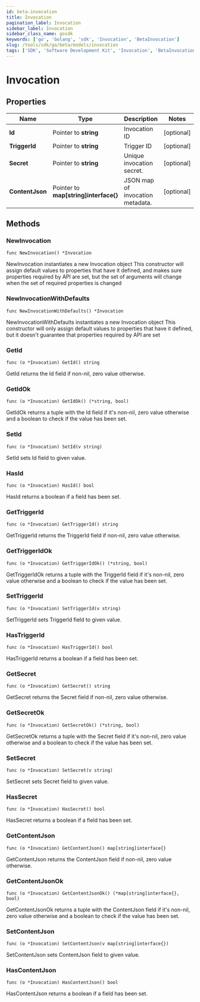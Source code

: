 ```yaml
---
id: beta-invocation
title: Invocation
pagination_label: Invocation
sidebar_label: Invocation
sidebar_class_name: gosdk
keywords: ['go', 'Golang', 'sdk', 'Invocation', 'BetaInvocation']
slug: /tools/sdk/go/beta/models/invocation
tags: ['SDK', 'Software Development Kit', 'Invocation', 'BetaInvocation']
---
```


# Invocation

## Properties

| Name | Type | Description | Notes |
| --- | --- | --- | --- |
| **Id** | Pointer to **string** | Invocation ID | [optional] |
| **TriggerId** | Pointer to **string** | Trigger ID | [optional] |
| **Secret** | Pointer to **string** | Unique invocation secret. | [optional] |
| **ContentJson** | Pointer to **map[string]interface{}** | JSON map of invocation metadata. | [optional] |

## Methods

### NewInvocation

`func NewInvocation() *Invocation`

NewInvocation instantiates a new Invocation object This constructor will assign default values to properties that have it defined, and makes sure properties required by API are set, but the set of arguments will change when the set of required properties is changed

### NewInvocationWithDefaults

`func NewInvocationWithDefaults() *Invocation`

NewInvocationWithDefaults instantiates a new Invocation object This constructor will only assign default values to properties that have it defined, but it doesn't guarantee that properties required by API are set

### GetId

`func (o *Invocation) GetId() string`

GetId returns the Id field if non-nil, zero value otherwise.

### GetIdOk

`func (o *Invocation) GetIdOk() (*string, bool)`

GetIdOk returns a tuple with the Id field if it's non-nil, zero value otherwise and a boolean to check if the value has been set.

### SetId

`func (o *Invocation) SetId(v string)`

SetId sets Id field to given value.

### HasId

`func (o *Invocation) HasId() bool`

HasId returns a boolean if a field has been set.

### GetTriggerId

`func (o *Invocation) GetTriggerId() string`

GetTriggerId returns the TriggerId field if non-nil, zero value otherwise.

### GetTriggerIdOk

`func (o *Invocation) GetTriggerIdOk() (*string, bool)`

GetTriggerIdOk returns a tuple with the TriggerId field if it's non-nil, zero value otherwise and a boolean to check if the value has been set.

### SetTriggerId

`func (o *Invocation) SetTriggerId(v string)`

SetTriggerId sets TriggerId field to given value.

### HasTriggerId

`func (o *Invocation) HasTriggerId() bool`

HasTriggerId returns a boolean if a field has been set.

### GetSecret

`func (o *Invocation) GetSecret() string`

GetSecret returns the Secret field if non-nil, zero value otherwise.

### GetSecretOk

`func (o *Invocation) GetSecretOk() (*string, bool)`

GetSecretOk returns a tuple with the Secret field if it's non-nil, zero value otherwise and a boolean to check if the value has been set.

### SetSecret

`func (o *Invocation) SetSecret(v string)`

SetSecret sets Secret field to given value.

### HasSecret

`func (o *Invocation) HasSecret() bool`

HasSecret returns a boolean if a field has been set.

### GetContentJson

`func (o *Invocation) GetContentJson() map[string]interface{}`

GetContentJson returns the ContentJson field if non-nil, zero value otherwise.

### GetContentJsonOk

`func (o *Invocation) GetContentJsonOk() (*map[string]interface{}, bool)`

GetContentJsonOk returns a tuple with the ContentJson field if it's non-nil, zero value otherwise and a boolean to check if the value has been set.

### SetContentJson

`func (o *Invocation) SetContentJson(v map[string]interface{})`

SetContentJson sets ContentJson field to given value.

### HasContentJson

`func (o *Invocation) HasContentJson() bool`

HasContentJson returns a boolean if a field has been set.
